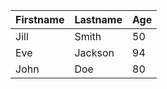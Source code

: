 

 | Firstname | Lastname | Age | 
 | --- | --- | --- | 
 | Jill | Smith | 50 | 
 | Eve | Jackson | 94 | 
 | John | Doe | 80 | 

